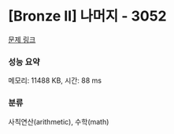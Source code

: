 # [Bronze II] 나머지 - 3052 

[문제 링크](https://www.acmicpc.net/problem/3052) 

### 성능 요약

메모리: 11488 KB, 시간: 88 ms

### 분류

사칙연산(arithmetic), 수학(math)

